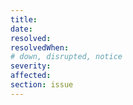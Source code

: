 ```yaml
---
title:
date:
resolved:
resolvedWhen:
# down, disrupted, notice
severity:
affected:
section: issue
---
```

